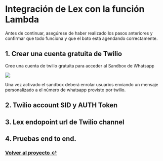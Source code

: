 # Integración de Lex con la función Lambda

Antes de continuar, asegúrese de haber realizado los pasos anteriores y confirmar que todo funciona y que el boto está agendando correctamente. 

## 1. Crear una cuenta gratuita de Twilio

Cree una cuenta de twilio gratuita para acceder al Sandbox de Whatsapp


[![](http://img.youtube.com/vi/O2PB6o2E8aA/0.jpg)](http://www.youtube.com/watch?v=O2PB6o2E8aA "Whatsapp Sandbox")


Una vez activado el sandbox deberá enrolar usuarios enviando un mensaje personalizado a el número de whatsapp provisto por twilio.

## 2. Twilio account SID y AUTH Token
## 3. Lex endopoint url de Twilio channel
## 4. Pruebas end to end.

### **[Volver al proyecto ↩️ ](README_Step_by_Step.md)**